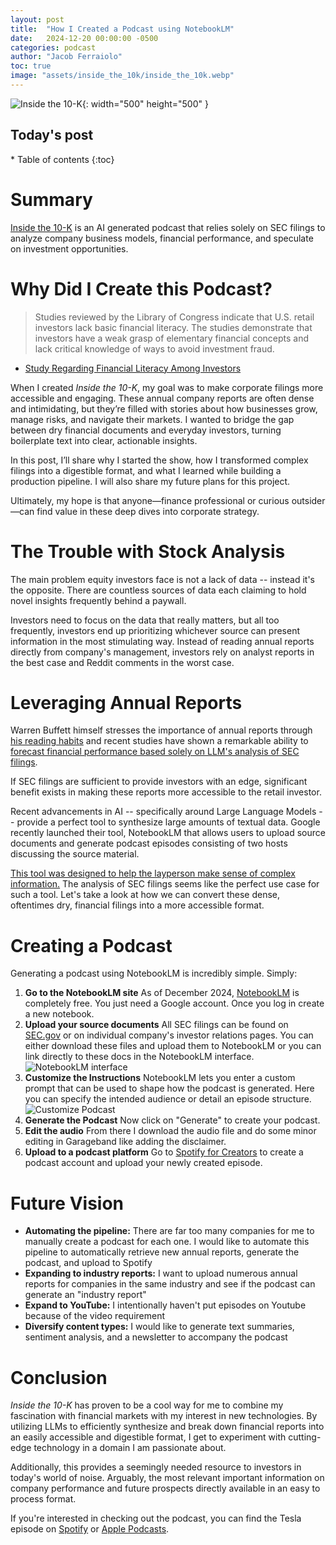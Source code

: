 ```yaml
---
layout: post
title:  "How I Created a Podcast using NotebookLM"
date:   2024-12-20 00:00:00 -0500
categories: podcast
author: "Jacob Ferraiolo"
toc: true
image: "assets/inside_the_10k/inside_the_10k.webp"
---
```

![Inside the 10-K](/assets/inside_the_10k/inside_the_10k.webp){: width="500" height="500" }

<h2> Today's post </h2>
* Table of contents
{:toc}

# Summary
[Inside the 10-K](https://open.spotify.com/show/1UaYUVQkBtg2h7aFhx9uVY?si=4df99530381a48a4) 
is an AI generated podcast that relies solely on SEC filings
to analyze company business models, financial performance, and speculate on
investment opportunities.

# Why Did I Create this Podcast?

>Studies reviewed by the Library of Congress
>indicate that U.S. retail investors lack basic financial literacy. The studies demonstrate
>that investors have a weak grasp of elementary financial concepts and lack critical
>knowledge of ways to avoid investment fraud. 

- [Study Regarding Financial Literacy Among Investors](https://www.investor.gov/sites/investorgov/files/2019-02/917-financial-literacy-study-part1.pdf)

When I created *Inside the 10-K*, my goal was to make corporate filings more 
accessible and engaging. These annual company reports are often dense and 
intimidating, but they’re filled with stories about how businesses grow, 
manage risks, and navigate their markets. I wanted to bridge the gap between 
dry financial documents and everyday investors, turning boilerplate text 
into clear, actionable insights.

In this post, I’ll share why I started the show, how I transformed complex 
filings into a digestible format, and what I learned while building a 
production pipeline. I will also share my future plans for this project.

Ultimately, my hope is that anyone—finance professional 
or curious outsider—can find value in these deep dives into corporate strategy.

# The Trouble with Stock Analysis
The main problem equity investors face is not a lack of data -- instead it's the
opposite. There are countless sources of data each claiming to hold novel insights
frequently behind a paywall. 

Investors need to focus on the data that really matters,
but all too frequently, investors end up prioritizing whichever source can
present information in the most stimulating way. Instead of reading annual
reports directly from company's management, investors rely on analyst reports
in the best case and Reddit comments in the worst case.

# Leveraging Annual Reports

Warren Buffett himself stresses the importance of annual reports through [his 
reading habits](https://fs.blog/warren-buffett-information/) and recent studies
have shown a remarkable ability to [forecast financial performance based solely
on LLM's analysis of SEC filings](https://arxiv.org/html/2407.17866v1).

If SEC filings are sufficient to provide investors with an edge, significant
benefit exists in making these reports more accessible to the retail investor.

Recent advancements in AI -- specifically around Large Language Models -- provide
a perfect tool to synthesize large amounts of textual data. Google recently
launched their tool, NotebookLM that allows users to upload source documents
and generate podcast episodes consisting of two hosts discussing the source 
material.

[This tool was designed to help the layperson make sense of complex information.](
https://blog.google/technology/ai/notebooklm-audio-overviews/) The analysis of 
SEC filings seems like the perfect use case for such a tool. Let's take a look
at how we can convert these dense, oftentimes dry, financial filings into a more
accessible format.

# Creating a Podcast

Generating a podcast using NotebookLM is incredibly simple. Simply:

1. **Go to the NotebookLM site**
As of December 2024, [NotebookLM](https://notebooklm.google.com/) is completely 
free. You just need a Google account. Once you log in create a new notebook.
2. **Upload your source documents**
All SEC filings can be found on [SEC.gov](https://www.sec.gov/search-filings) or on
individual company's investor relations pages. You can either download these files
and upload them to NotebookLM or you can link directly to these docs in the NotebookLM interface.
![NotebookLM interface](/assets/inside_the_10k/notebooklm_upload_docs.webp)
3. **Customize the Instructions**
NotebookLM lets you enter a custom prompt that can be used to shape how the podcast
is generated. Here you can specify the intended audience or detail an episode structure.
![Customize Podcast](/assets/inside_the_10k/customize_podcast.webp)
4. **Generate the Podcast**
Now click on "Generate" to create your podcast. 
5. **Edit the audio**
From there I download the audio file and do some minor editing in Garageband like
adding the disclaimer.
6. **Upload to a podcast platform**
Go to [Spotify for Creators](https://creators.spotify.com/pod/dashboard/home) to
create a podcast account and upload your newly created episode.

# Future Vision

- **Automating the pipeline:** There are far too many companies for me to manually create a podcast for each one. I would like to automate this pipeline to automatically retrieve new annual reports, generate the podcast, and upload to Spotify
- **Expanding to industry reports:** I want to upload numerous annual reports for companies in the same industry and see if the podcast can generate an "industry report" 
- **Expand to YouTube:** I intentionally haven't put episodes on Youtube because of the video requirement
- **Diversify content types:** I would like to generate text summaries, sentiment analysis, and a newsletter to accompany the podcast

# Conclusion

*Inside the 10-K* has proven to be a cool way for me to combine my fascination with financial
markets with my interest in new technologies. By utilizing LLMs to efficiently synthesize
and break down financial reports into an easily accessible and digestible format, I get to 
experiment with cutting-edge technology in a domain I am passionate about. 

Additionally, this provides a seemingly needed resource to investors in today's world
of noise. Arguably, the most relevant important information on company performance
and future prospects directly available in an easy to process format.

If you're interested in checking out the podcast, you can find the Tesla episode on 
[Spotify](https://open.spotify.com/episode/10SGBzYXHG4Le4uXcTjOZU?si=ff2ed58b3d0a4cab) 
or [Apple Podcasts](https://podcasts.apple.com/us/podcast/teslas-10-k-accelerating-through-the-numbers/id1781824506?i=1000678239924).



